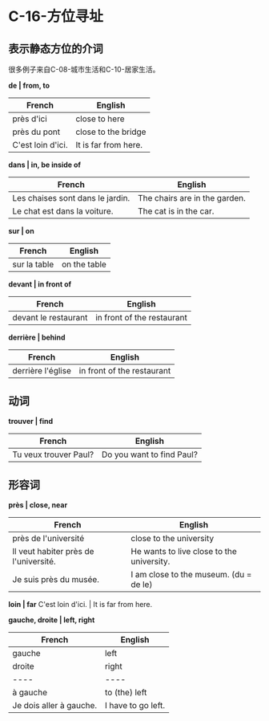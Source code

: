 # C-16-方位寻址

## 表示静态方位的介词

很多例子来自C-08-城市生活和C-10-居家生活。

**de | from, to**

French | English
---- | ----
près d'ici | close to here
près du pont | close to the bridge
C'est loin d'ici. | It is far from here.

**dans | in, be inside of**

French | English
---- | ----
Les chaises sont dans le jardin. | The chairs are in the garden. 
Le chat est dans la voiture. | The cat is in the car.

**sur | on**

French | English
---- | ----
sur la table | on the table

**devant | in front of**

French | English
---- | ----
devant le restaurant | in front of the restaurant

**derrière | behind**

French | English
---- | ----
derrière l'église | in front of the restaurant

## 动词

**trouver | find**

French | English
---- | ----
Tu veux trouver Paul? | Do you want to find Paul?

## 形容词

**près | close, near**

French | English
---- | ----
près de l'université | close to the university
Il veut habiter près de l'université. | He wants to live close to the university.
Je suis près du musée. | I am close to the museum. (du = de le)

**loin | far**
C'est loin d'ici. | It is far from here.

**gauche, droite | left, right**

French | English
---- | ----
gauche | left
droite | right
---- | ----
à gauche | to (the) left
Je dois aller à gauche. | I have to go left.